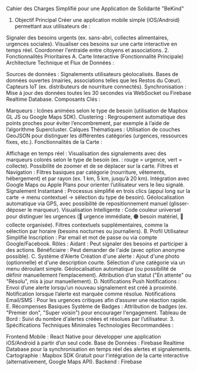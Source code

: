 Cahier des Charges Simplifié pour une Application de Solidarité "BeKind"

1. Objectif Principal
Créer une application mobile simple (iOS/Android) permettant aux utilisateurs de :

Signaler des besoins urgents (ex. sans-abri, collectes alimentaires, urgences sociales).
Visualiser ces besoins sur une carte interactive en temps réel.
Coordonner l'entraide entre citoyens et associations.
2. Fonctionnalités Prioritaires
A. Carte Interactive (Fonctionnalité Principale)
Architecture Technique et Flux de Données :

Sources de données :
Signalements utilisateurs géolocalisés.
Bases de données ouvertes (mairies, associations telles que les Restos du Cœur).
Capteurs IoT (ex. distributeurs de nourriture connectés).
Synchronisation :
Mise à jour des données toutes les 30 secondes via WebSocket ou Firebase Realtime Database.
Composants Clés :

Marqueurs :
Icônes animées selon le type de besoin (utilisation de Mapbox GL JS ou Google Maps SDK).
Clustering :
Regroupement automatique des points proches pour éviter l’encombrement, par exemple à l’aide de l’algorithme Supercluster.
Calques Thématiques :
Utilisation de couches GeoJSON pour distinguer les différentes catégories (urgences, ressources fixes, etc.).
Fonctionnalités de la Carte :

Affichage en temps réel :
Visualisation des signalements avec des marqueurs colorés selon le type de besoin (ex. : rouge = urgence, vert = collecte).
Possibilité de zoomer et de se déplacer sur la carte.
Filtres et Navigation :
Filtres basiques par catégorie (nourriture, vêtements, hébergement) et par rayon (ex. 1 km, 5 km, jusqu’à 20 km).
Intégration avec Google Maps ou Apple Plans pour orienter l’utilisateur vers le lieu signalé.
Signalement Instantané :
Processus simplifié en trois clics (appui long sur la carte → menu contextuel → sélection du type de besoin).
Géolocalisation automatique via GPS, avec possibilité de repositionnement manuel (glisser-déposer le marqueur).
Visualisation Intelligente :
Code couleur universel pour distinguer les urgences (🔴 urgence immédiate, 🟠 besoin matériel, 🔵 collecte organisée).
Filtres contextuels supplémentaires, comme la sélection par horaire (besoins nocturnes ou journaliers).
B. Profil Utilisateur Simplifié
Inscription :
Par email et mot de passe ou via compte Google/Facebook.
Rôles :
Aidant : Peut signaler des besoins et participer à des actions.
Bénéficiaire : Peut demander de l'aide (avec option anonyme possible).
C. Système d'Alerte
Création d'une alerte :
Ajout d'une photo (optionnelle) et d'une description courte.
Sélection d'une catégorie via un menu déroulant simple.
Géolocalisation automatique (ou possibilité de définir manuellement l’emplacement).
Attribution d’un statut ("En attente" ou "Résolu", mis à jour manuellement).
D. Notifications
Push Notifications :
Envoi d’une alerte lorsqu’un nouveau signalement est créé à proximité.
Notification lorsque l’alerte est marquée comme résolue.
Notifications Email/SMS :
Pour les urgences critiques afin d’assurer une réaction rapide.
E. Récompenses Basiques
Système de Badges :
Attribution de badges (ex. "Premier don", "Super voisin") pour encourager l'engagement.
Tableau de Bord :
Suivi du nombre d'alertes créées et résolues par l’utilisateur.
3. Spécifications Techniques Minimales
Technologies Recommandées :

Frontend Mobile :
React Native pour développer une application iOS/Android à partir d’un seul code.
Base de Données :
Firebase Realtime Database pour la synchronisation en temps réel des alertes et signalements.
Cartographie :
Mapbox SDK Gratuit pour l'intégration de la carte interactive (alternativement, Google Maps API).
Backend :
Firebase